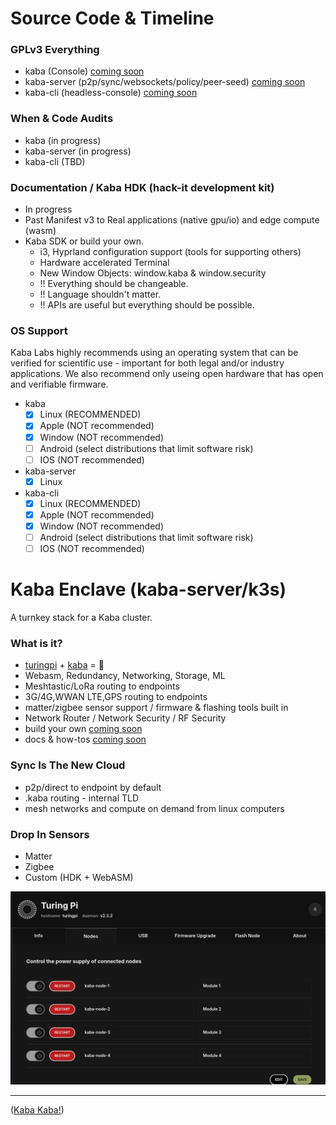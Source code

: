 # Source Code & Timeline

### GPLv3 Everything

- kaba (Console) [coming soon](https://github.com/kaba-labs)
- kaba-server (p2p/sync/websockets/policy/peer-seed) [coming soon](https://github.com/kaba-labs)
- kaba-cli (headless-console) [coming soon](https://github.com/kaba-labs)

### When & Code Audits

- kaba (in progress)
- kaba-server (in progress)
- kaba-cli (TBD)

### Documentation / Kaba HDK (hack-it development kit)

- In progress
- Past Manifest v3 to Real applications (native gpu/io) and edge compute (wasm)
- Kaba SDK or build your own.
  * i3, Hyprland configuration support (tools for supporting others)
  * Hardware accelerated Terminal
  * New Window Objects: window.kaba & window.security
  * !! Everything should be changeable.
  * !! Language shouldn't matter.
  * !! APIs are useful but everything should be possible.

### OS Support

Kaba Labs highly recommends using an operating system that can be verified for scientific use - important for both legal and/or industry applications. We also recommend only useing open hardware that has open and verifiable firmware.

* kaba
  - [x] Linux (RECOMMENDED)
  - [x] Apple (NOT recommended)
  - [x] Window (NOT recommended)
  - [ ] Android (select distributions that limit software risk)
  - [ ] IOS (NOT recommended)
       
* kaba-server
  - [x] Linux
        
* kaba-cli
  - [x] Linux (RECOMMENDED)
  - [x] Apple (NOT recommended)
  - [x] Window (NOT recommended)
  - [ ] Android (select distributions that limit software risk)
  - [ ] IOS (NOT recommended)

# Kaba Enclave (kaba-server/k3s)

A turnkey stack for a Kaba cluster.

### What is it?

- [turingpi](https://turingpi.com/) + [kaba](https://kaba.ai)  = 💝
- Webasm, Redundancy, Networking, Storage, ML
- Meshtastic/LoRa routing to endpoints
- 3G/4G,WWAN LTE,GPS routing to endpoints
- matter/zigbee sensor support / firmware & flashing tools built in
- Network Router / Network Security / RF Security
- build your own [coming soon](https://github.com/kaba-labs)
- docs & how-tos [coming soon](https://github.com/kaba-labs)
  
### Sync Is The New Cloud

- p2p/direct to endpoint by default
- .kaba routing - internal TLD
- mesh networks and compute on demand from linux computers

 ### Drop In Sensors

 - Matter
 - Zigbee
 - Custom (HDK + WebASM)

![kaba-server-turing-pi](https://github.com/kaba-labs/.github/blob/main/profile/images/kaba-server-turing-pi.png?raw=true)


---

([Kaba Kaba!](https://kaba.ai))
